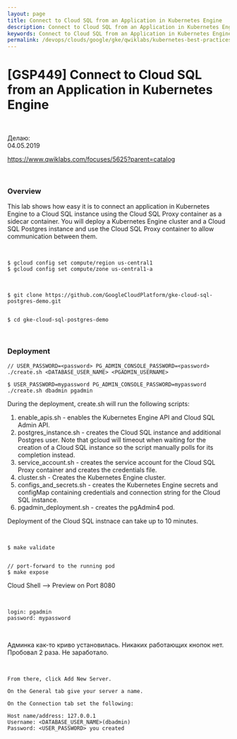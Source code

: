 ```yaml
---
layout: page
title: Connect to Cloud SQL from an Application in Kubernetes Engine
description: Connect to Cloud SQL from an Application in Kubernetes Engine
keywords: Connect to Cloud SQL from an Application in Kubernetes Engine
permalink: /devops/clouds/google/gke/qwiklabs/kubernetes-best-practices/connect-to-cloud-sql-from-an-application-in-kubernetes-engine/
---
```


# [GSP449] Connect to Cloud SQL from an Application in Kubernetes Engine

<br/>

Делаю:  
04.05.2019

https://www.qwiklabs.com/focuses/5625?parent=catalog

<br/>

### Overview

This lab shows how easy it is to connect an application in Kubernetes Engine to a Cloud SQL instance using the Cloud SQL Proxy container as a sidecar container. You will deploy a Kubernetes Engine cluster and a Cloud SQL Postgres instance and use the Cloud SQL Proxy container to allow communication between them.

<br/>

    $ gcloud config set compute/region us-central1
    $ gcloud config set compute/zone us-central1-a

<br/>

    $ git clone https://github.com/GoogleCloudPlatform/gke-cloud-sql-postgres-demo.git


    $ cd gke-cloud-sql-postgres-demo

<br/>

### Deployment

    // USER_PASSWORD=<password> PG_ADMIN_CONSOLE_PASSWORD=<password> ./create.sh <DATABASE_USER_NAME> <PGADMIN_USERNAME>

    $ USER_PASSWORD=mypassword PG_ADMIN_CONSOLE_PASSWORD=mypassword ./create.sh dbadmin pgadmin

During the deployment, create.sh will run the following scripts:

1. enable_apis.sh - enables the Kubernetes Engine API and Cloud SQL Admin API.
2. postgres_instance.sh - creates the Cloud SQL instance and additional Postgres user. Note that gcloud will timeout when waiting for the creation of a Cloud SQL instance so the script manually polls for its completion instead.
3. service_account.sh - creates the service account for the Cloud SQL Proxy container and creates the credentials file.
4. cluster.sh - Creates the Kubernetes Engine cluster.
5. configs_and_secrets.sh - creates the Kubernetes Engine secrets and configMap containing credentials and connection string for the Cloud SQL instance.
6. pgadmin_deployment.sh - creates the pgAdmin4 pod.

Deployment of the Cloud SQL instnace can take up to 10 minutes.

<br/>

    $ make validate


    // port-forward to the running pod
    $ make expose

Cloud Shell --> Preview on Port 8080

<br/>

    login: pgadmin
    password: mypassword

<br/>

Админка как-то криво установилась. Никаких работающих кнопок нет.
Пробовал 2 раза. Не заработало.

<br/>

    From there, click Add New Server.

    On the General tab give your server a name.

    On the Connection tab set the following:

    Host name/address: 127.0.0.1
    Username: <DATABASE_USER_NAME>(dbadmin)
    Password: <USER_PASSWORD> you created
